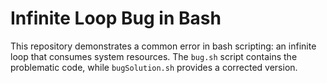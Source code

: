 # Infinite Loop Bug in Bash

This repository demonstrates a common error in bash scripting: an infinite loop that consumes system resources. The `bug.sh` script contains the problematic code, while `bugSolution.sh` provides a corrected version.